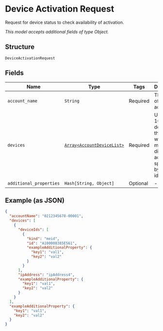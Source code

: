 
# Device Activation Request

Request for device status to check availability of activation.

*This model accepts additional fields of type Object.*

## Structure

`DeviceActivationRequest`

## Fields

| Name | Type | Tags | Description |
|  --- | --- | --- | --- |
| `account_name` | `String` | Required | The name of a billing account. |
| `devices` | [`Array<AccountDeviceList>`](../../doc/models/account-device-list.md) | Required | Up to 10,000 devices that you want to move to a different account, specified by device identifier. |
| `additional_properties` | `Hash[String, Object]` | Optional | - |

## Example (as JSON)

```json
{
  "accountName": "0212345678-00001",
  "devices": [
    {
      "deviceIds": [
        {
          "kind": "meid",
          "id": "A100008385E561",
          "exampleAdditionalProperty": {
            "key1": "val1",
            "key2": "val2"
          }
        }
      ],
      "ipAddress": "ipAddress4",
      "exampleAdditionalProperty": {
        "key1": "val1",
        "key2": "val2"
      }
    }
  ],
  "exampleAdditionalProperty": {
    "key1": "val1",
    "key2": "val2"
  }
}
```

